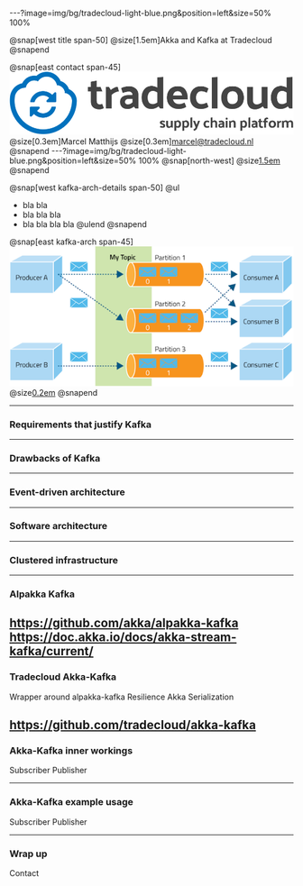 ---?image=img/bg/tradecloud-light-blue.png&position=left&size=50% 100%

@snap[west title span-50]
@size[1.5em]Akka and Kafka at Tradecloud
@snapend

@snap[east contact span-45]
![](img/tradecloud_platform_logo1_hq.png)
@size[0.3em]Marcel Matthijs
@size[0.3em]marcel@tradecloud.nl
@snapend
---?image=img/bg/tradecloud-light-blue.png&position=left&size=50% 100%
@snap[north-west]
@size[1.5em](Kafka)
@snapend

@snap[west kafka-arch-details span-50]
@ul[](false)
- bla bla
- bla bla bla
- bla bla bla bla
@ulend
@snapend

@snap[east kafka-arch span-45]
![](akka-kafka/img/kafka-architecture.png)
@size[0.2em](https://thenewstack.io/apache-kafka-primer/)
@snapend

---
### Requirements that justify Kafka 

---
### Drawbacks of Kafka

---
### Event-driven architecture

---
### Software architecture

---
### Clustered infrastructure

---
### Alpakka Kafka 

https://github.com/akka/alpakka-kafka
https://doc.akka.io/docs/akka-stream-kafka/current/
---
### Tradecloud Akka-Kafka

Wrapper around alpakka-kafka
Resilience
Akka Serialization

https://github.com/tradecloud/akka-kafka
---
### Akka-Kafka inner workings

Subscriber
Publisher

---
### Akka-Kafka example usage

Subscriber
Publisher

---
### Wrap up

Contact


